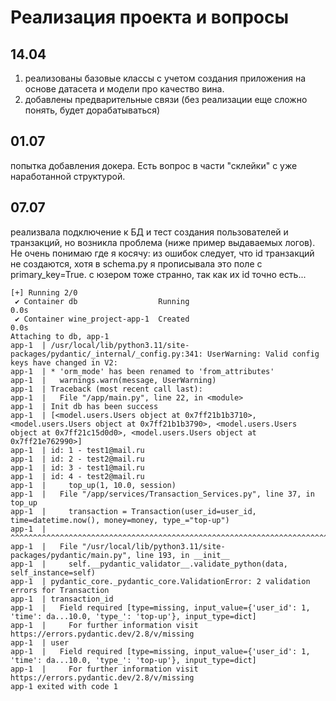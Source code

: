 # Реализация проекта и вопросы

## 14.04
1. реализованы базовые классы с учетом создания приложения на основе датасета и модели про качество вина.
2. добавлены предварительные связи (без реализации еще сложно понять, будет дорабатываться)

## 01.07
попытка добавления докера. Есть вопрос в части "склейки" с уже наработанной структурой. 

## 07.07
реализвала подключение к БД и тест создания пользователей и транзакций, но возникла проблема (ниже пример выдаваемых логов). Не очень понимаю где я косячу: из ошибок следует, что id транзакций не создаются, хотя в schema.py я прописывала это поле c primary_key=True. с юзером тоже странно, так как их id точно есть...

```
[+] Running 2/0
 ✔ Container db                  Running                                          0.0s
 ✔ Container wine_project-app-1  Created                                          0.0s
Attaching to db, app-1
app-1  | /usr/local/lib/python3.11/site-packages/pydantic/_internal/_config.py:341: UserWarning: Valid config keys have changed in V2:
app-1  | * 'orm_mode' has been renamed to 'from_attributes'
app-1  |   warnings.warn(message, UserWarning)
app-1  | Traceback (most recent call last):
app-1  |   File "/app/main.py", line 22, in <module>
app-1  | Init db has been success
app-1  | [<model.users.Users object at 0x7ff21b1b3710>, <model.users.Users object at 0x7ff21b1b3790>, <model.users.Users object at 0x7ff21c15d0d0>, <model.users.Users object at 0x7ff21e762990>]
app-1  | id: 1 - test1@mail.ru
app-1  | id: 2 - test2@mail.ru
app-1  | id: 3 - test1@mail.ru
app-1  | id: 4 - test2@mail.ru
app-1  |     top_up(1, 10.0, session)
app-1  |   File "/app/services/Transaction_Services.py", line 37, in top_up
app-1  |     transaction = Transaction(user_id=user_id, time=datetime.now(), money=money, type_="top-up")
app-1  |                   ^^^^^^^^^^^^^^^^^^^^^^^^^^^^^^^^^^^^^^^^^^^^^^^^^^^^^^^^^^^^^^^^^^^^^^^^^^^^^^
app-1  |   File "/usr/local/lib/python3.11/site-packages/pydantic/main.py", line 193, in __init__
app-1  |     self.__pydantic_validator__.validate_python(data, self_instance=self)
app-1  | pydantic_core._pydantic_core.ValidationError: 2 validation errors for Transaction
app-1  | transaction_id
app-1  |   Field required [type=missing, input_value={'user_id': 1, 'time': da...10.0, 'type_': 'top-up'}, input_type=dict]
app-1  |     For further information visit https://errors.pydantic.dev/2.8/v/missing
app-1  | user
app-1  |   Field required [type=missing, input_value={'user_id': 1, 'time': da...10.0, 'type_': 'top-up'}, input_type=dict]
app-1  |     For further information visit https://errors.pydantic.dev/2.8/v/missing
app-1 exited with code 1
```

